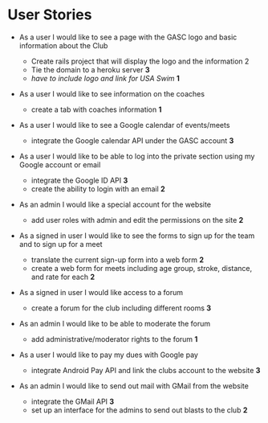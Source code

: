 # User Stories

* As a user I would like to see a page with the GASC logo and basic information about the Club
  * Create rails project that will display the logo and the information 2
  * Tie the domain to a heroku server **3**
  * _have to include logo and link for USA Swim_ **1**

* As a user I would like to see information on the coaches
  * create a tab with coaches information **1**

* As a user I would like to see a Google calendar of events/meets
  * integrate the Google calendar API under the GASC account **3**

* As a user I would like to be able to log into the private section using my Google account or email
  * integrate the Google ID API **3**
  * create the ability to login with an email **2**

* As an admin I would like a special account for the website
  * add user roles with admin and edit the permissions on the site **2**

* As a signed in user I would like to see the forms to sign up for the team and to sign up for a meet
  * translate the current sign-up form into a web form **2**
  * create a web form for meets including age group, stroke, distance, and rate for each **2**

* As a signed in user I would like access to a forum
  * create a forum for the club including different rooms **3**

* As an admin I would like to be able to moderate the forum
  * add administrative/moderator rights to the forum **1**

* As a user I would like to pay my dues with Google pay
  * integrate Android Pay API and link the clubs account to the website **3**

* As an admin I would like to send out mail with GMail from the website
  * integrate the GMail API **3**
  * set up an interface for the admins to send out blasts to the club **2**
